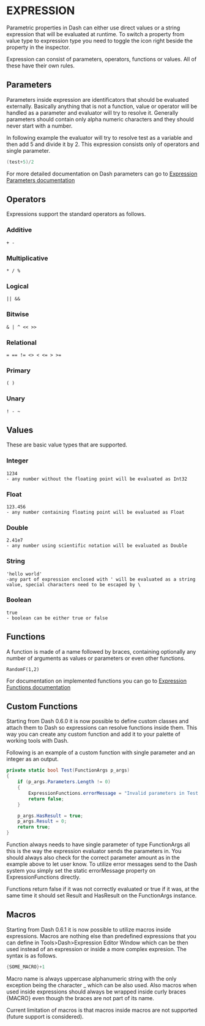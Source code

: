 # EXPRESSION 

Parametric properties in Dash can either use direct values or a string expression that will be evaluated at runtime. To switch a property from value type to expression type you need to toggle the icon right beside the property in the inspector.

Expression can consist of parameters, operators, functions or values. All of these have their own rules.

## Parameters

Parameters inside expression are identificators that should be evaluated externally. Basically anything that is not a function, value or operator will be handled as a parameter and evaluator will try to resolve it. Generally parameters should contain only alpha numeric characters and they should never start with a number.

In following example the evaluator will try to resolve test as a variable and then add 5 and divide it by 2. This expression consists only of operators and single parameter.
```c#
(test+5)/2
```

For more detailed documentation on Dash parameters can go to [Expression Parameters documentation](ExpressionParameters.md)

## Operators

Expressions support the standard operators as follows.

### Additive
```
+ -
```
### Multiplicative
```
* / %
```
### Logical
```
|| &&
```
### Bitwise
```
& | ^ << >>
```
### Relational
```
= == != <> < <= > >=
```
### Primary
```
( )
```
### Unary
```
! - ~
```

## Values

These are basic value types that are supported.

### Integer
```
1234
- any number without the floating point will be evaluated as Int32
```

### Float
```
123.456
- any number containing floating point will be evaluated as Float
```

### Double
```
2.41e7
- any number using scientific notation will be evaluated as Double
```

### String
```
'hello world'
-any part of expression enclosed with ' will be evaluated as a string value, special characters need to be escaped by \
```

### Boolean
```
true
- boolean can be either true or false
```

## Functions

A function is made of a name followed by braces, containing optionally any number of arguments as values or parameters or even other functions.

```
RandomF(1,2)
```

For documentation on implemented functions you can go to [Expression Functions documentation](ExpressionFunctions.md)

## Custom Functions

Starting from Dash 0.6.0 it is now possible to define custom classes and attach them to Dash so expressions can resolve functions inside them. This way you can create any custom function and add it to your palette of working tools with Dash.

Following is an example of a custom function with single parameter and an integer as an output.

```c#
private static bool Test(FunctionArgs p_args)
{
    if (p_args.Parameters.Length != 0)
    {
        ExpressionFunctions.errorMessage = "Invalid parameters in Test function.";
        return false;
    }

    p_args.HasResult = true;
    p_args.Result = 0;
    return true;
}
```

Function always needs to have single parameter of type FunctionArgs all this is the way the expression evaluator sends the parameters in. You should always also check for the correct parameter amount as in the example above to let user know. To utilize error messages send to the Dash system you simply set the static errorMessage property on ExpressionFunctions directly. 

Functions return false if it was not correctly evaluated or true if it was, at the same time it should set Result and HasResult on the FunctionArgs instance.

## Macros

Starting from Dash 0.6.1 it is now possible to utilize macros inside expressions. Macros are nothing else than predefined expressions that you can define in Tools>Dash>Expression Editor Window which can be then used instead of an expression or inside a more complex expresion. The syntax is as follows.

```c#
{SOME_MACRO}+1
```

Macro name is always uppercase alphanumeric string with the only exception being the character _ which can be also used. Also macros when used inside expressions should always be wrapped inside curly braces {MACRO} even though the braces are not part of its name.

Current limitation of macros is that macros inside macros are not supported (future support is considered).